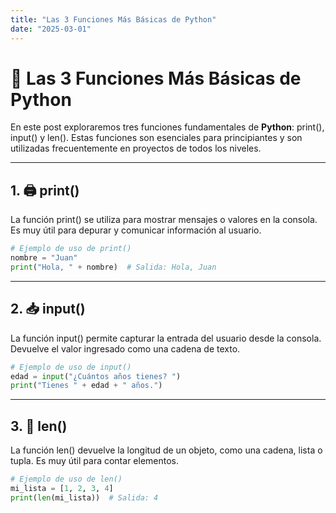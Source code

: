 ```yaml
---
title: "Las 3 Funciones Más Básicas de Python"
date: "2025-03-01"
---
```


# 🐍 Las 3 Funciones Más Básicas de Python

En este post exploraremos tres funciones fundamentales de **Python**: print(), input() y len(). Estas funciones son esenciales para principiantes y son utilizadas frecuentemente en proyectos de todos los niveles.

---

## 1. 🖨️ print()

La función print() se utiliza para mostrar mensajes o valores en la consola. Es muy útil para depurar y comunicar información al usuario.

```python
# Ejemplo de uso de print()
nombre = "Juan"
print("Hola, " + nombre)  # Salida: Hola, Juan
```

---

## 2. 📥 input()

La función input() permite capturar la entrada del usuario desde la consola. Devuelve el valor ingresado como una cadena de texto.

```python
# Ejemplo de uso de input()
edad = input("¿Cuántos años tienes? ")
print("Tienes " + edad + " años.")
```

---

## 3. 📏 len()

La función len() devuelve la longitud de un objeto, como una cadena, lista o tupla. Es muy útil para contar elementos.

```python
# Ejemplo de uso de len()
mi_lista = [1, 2, 3, 4]
print(len(mi_lista))  # Salida: 4
```